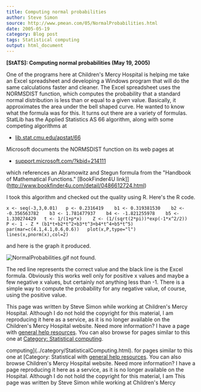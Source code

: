 ```yaml
---
title: Computing normal probabilities
author: Steve Simon
source: http://www.pmean.com/05/NormalProbabilities.html
date: 2005-05-19
category: Blog post
tags: Statistical computing
output: html_document
---
```

**[StATS]: Computing normal probabilities (May 19,
2005)**

One of the programs here at Children's Mercy Hospital is helping me
take an Excel spreadsheet and developing a Windows program that will do
the same calculations faster and cleaner. The Excel spreadsheet uses the
NORMSDIST function, which computes the probability that a standard
normal distribution is less than or equal to a given value. Basically,
it approximates the area under the bell shaped curve. He wanted to know
what the formula was for this. It turns out there are a variety of
formulas. StatLib has the Applied Statistics AS 66 algorithm, along with
some competing algorithms at

-   [lib.stat.cmu.edu/apstat/66](http://lib.stat.cmu.edu/apstat/66)

Microsoft documents the NORMSDIST function on its web pages at

-   [support.microsoft.com/?kbid=214111](http://support.microsoft.com/?kbid=214111)

which references an Abramowitz and Stegun formula from the "Handbook of
Mathematical Functions." [BookFinder4U
link]](http://www.bookfinder4u.com/detail/0486612724.html)

I took this algorithm and checked out the quality using R. Here's the R
code.

`x <- seq(-3,3,0.01)   p <- 0.2316419    b1 <- 0.319381530    b2 <- -0.356563782    b3 <- 1.781477937    b4 <- -1.821255978    b5 <- 1.330274429   t <- 1/(1+p*x)    Z <- (1/(sqrt(2*pi))*exp(-1*x^2/2))    P <- 1 - Z * (b1*t+b2*t^2+b3*t^3+b4*t^4+b5*t^5)   par(mar=c(4.1,4.1,0.6,0.6))   plot(x,P,type="l")   lines(x,pnorm(x),col=2)`

and here is the graph it produced.

![NormalProbabilities.gif not found.](http://www.pmean.com/images/images/05/NormalProbabilities01.png)

The red line represents the correct value and the black line is the
Excel formula. Obviously this works well only for positive x values and
maybe a few negative x values, but certainly not anything less than -1.
There is a simple way to compute the probability for any negative value,
of course, using the positive value.

This page was written by Steve Simon while working at Children's Mercy
Hospital. Although I do not hold the copyright for this material, I am
reproducing it here as a service, as it is no longer available on the
Children's Mercy Hospital website. Need more information? I have a page
with [general help resources](../GeneralHelp.html). You can also browse
for pages similar to this one at [Category: Statistical
computing](../category/StatisticalComputing.html).
<!---More--->
computing](../category/StatisticalComputing.html).
for pages similar to this one at [Category: Statistical
with [general help resources](../GeneralHelp.html). You can also browse
Children's Mercy Hospital website. Need more information? I have a page
reproducing it here as a service, as it is no longer available on the
Hospital. Although I do not hold the copyright for this material, I am
This page was written by Steve Simon while working at Children's Mercy

<!---Do not use
**[StATS]: Computing normal probabilities (May 19,
This page was written by Steve Simon while working at Children's Mercy
Hospital. Although I do not hold the copyright for this material, I am
reproducing it here as a service, as it is no longer available on the
Children's Mercy Hospital website. Need more information? I have a page
with [general help resources](../GeneralHelp.html). You can also browse
for pages similar to this one at [Category: Statistical
computing](../category/StatisticalComputing.html).
--->

